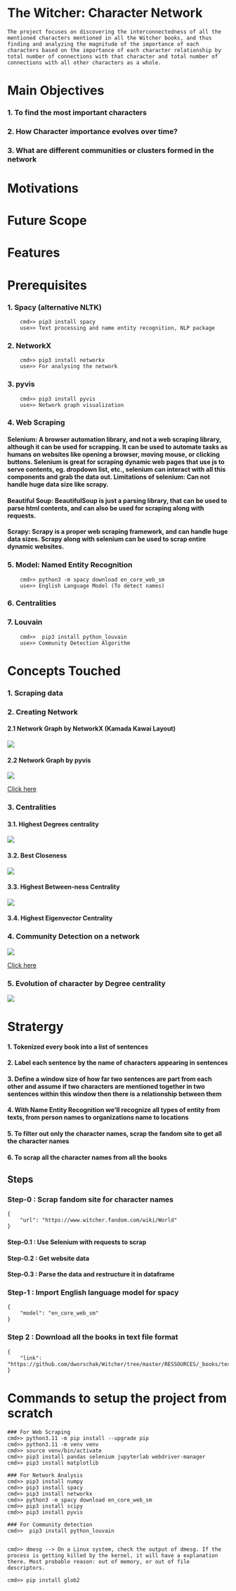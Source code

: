 # The Witcher: Character Network
```The project focuses on discovering the interconnectedness of all the mentioned characters mentioned in all the Witcher books, and thus finding and analyzing the magnitude of the importance of each characters based on the importance of each character relationship by total number of connections with that character and total number of connections with all other characters as a whole. ```

# Main Objectives
### 1. To find the most important characters
### 2. How Character importance evolves over time?
### 3. What are different communities or clusters formed in the network

# Motivations

# Future Scope

# Features

# Prerequisites
### 1. Spacy (alternative NLTK)
```
    cmd>> pip3 install spacy
    use>> Text processing and name entity recognition, NLP package
```
### 2. NetworkX
```
    cmd>> pip3 install networkx
    use>> For analysing the network
```
### 3. pyvis
```
    cmd>> pip3 install pyvis
    use>> Network graph visualization
```

### 4. Web Scraping
#### Selenium: A browser automation library, and not a web scraping library, although it can be used for scrapping. It can be used to automate tasks as humans on websites like opening a browser, moving mouse, or clicking buttons. Selenium is great for scraping dynamic web pages that use js to serve contents, eg. dropdown list, etc., selenium can interact with all this components and grab the data out. Limitations of selenium: Can not handle huge data size like scrapy. 

#### Beautiful Soup: BeautifulSoup is just a parsing library, that can be used to parse html contents, and can also be used for scraping along with requests.

#### Scrapy: Scrapy is a proper web scraping framework, and can handle huge data sizes. Scrapy along with selenium can be used to scrap entire dynamic websites.

### 5. Model: Named Entity Recognition
```
    cmd>> python3 -m spacy download en_core_web_sm
    use>> English Language Model (To detect names)
```

### 6. Centralities

### 7. Louvain
```
    cmd>>  pip3 install python_louvain
    use>> Community Detection Algorithm
```

# Concepts Touched
### 1. Scraping data
### 2. Creating Network
#### 2.1 Network Graph by NetworkX (Kamada Kawai Layout)
<img src="graph/kamada_kawai_layout_graph.png">

#### 2.2 Network Graph by pyvis
<img src="graph/witcher_network.png">

[Click here]("graph/witcher_network.html")

### 3. Centralities
#### 3.1. Highest Degrees centrality
<img src="graph/degree_centrality_graph.png">

#### 3.2. Best Closeness 
<img src="graph/closeness_centrality_graph.png">

#### 3.3. Highest Between-ness Centrality
<img src="graph/betweenness_centrality_graph.png">

#### 3.4. Highest Eigenvector Centrality
### 4. Community Detection on a network
<img src="graph/witcher_communities.png">

[Click here]("graph/witcher_communities.html")

### 5. Evolution of character by Degree centrality
<img src="graph/degree_centrality_evolution_graph.png">


# Stratergy
#### 1. Tokenized every book into a list of sentences
#### 2. Label each sentence by the name of characters appearing in sentences
#### 3. Define a window size of how far two sentences are part from each other and assume if two characters are mentioned together in two sentences within this window then there is a relationship between them
#### 4. With Name Entity Recognition we'll recognize all types of entity from texts, from person names to organizations name to locations
#### 5. To filter out only the character names, scrap the fandom site to get all the character names
#### 6. To scrap all the character names from all the books



## Steps 
### Step-0 : Scrap fandom site for character names 
```
{
    "url": "https://www.witcher.fandom.com/wiki/World"
}
```
#### Step-0.1 : Use Selenium with requests to scrap
#### Step-0.2 : Get website data
#### Step-0.3 : Parse the data and restructure it in dataframe

### Step-1 : Import English language model for spacy
```
{
    "model": "en_core_web_sm"
}
```

### Step 2 : Download all the books in text file format
```
{
    "link": "https://github.com/dworschak/Witcher/tree/master/RESSOURCES/_books/text"
}
```



# Commands to setup the project from scratch
```
### For Web Scraping 
cmd>> python3.11 -m pip install --upgrade pip
cmd>> python3.11 -m venv venv
cmd>> source venv/bin/activate
cmd>> pip3 install pandas selenium jupyterlab webdriver-manager
cmd>> pip3 install matplotlib

### For Network Analysis
cmd>> pip3 install numpy
cmd>> pip3 install spacy
cmd>> pip3 install networkx
cmd>> python3 -m spacy download en_core_web_sm
cmd>> pip3 install scipy
cmd>> pip3 install pyvis

### For Community detection
cmd>>  pip3 install python_louvain


cmd>> dmesg --> On a Linux system, check the output of dmesg. If the process is getting killed by the kernel, it will have a explanation there. Most probable reason: out of memory, or out of file descriptors.

cmd>> pip install glob2


```

